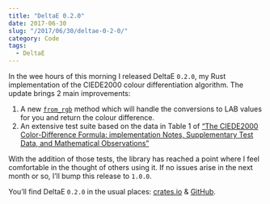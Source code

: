 ```yaml
---
title: "DeltaE 0.2.0"
date: 2017-06-30
slug: "/2017/06/30/deltae-0-2-0/"
category: Code
tags:
  - DeltaE
---
```


In the wee hours of this morning I released DeltaE `0.2.0`, my Rust implementation of the CIEDE2000 colour differentiation algorithm. The update brings 2 main improvements:

1. A new [`from_rgb`](https://docs.rs/delta_e/0.2.0/delta_e/struct.DE2000.html#method.from_rgb) method which will handle the conversions to LAB values for you and return the colour difference.
2. An extensive test suite based on the data in Table 1 of [“The CIEDE2000 Color-Difference Formula: implementation Notes, Supplementary Test Data, and Mathematical Observations”](http://www.ece.rochester.edu/~gsharma/papers/CIEDE2000CRNAFeb05.pdf)

With the addition of those tests, the library has reached a point where I feel comfortable in the thought of others using it. If no issues arise in the next month or so, I’ll bump this release to `1.0.0`.

You’ll find DeltaE `0.2.0` in the usual places: [crates.io](https://crates.io/crates/delta_e) & [GitHub](https://github.com/elliotekj/DeltaE).

